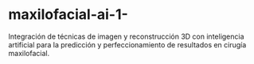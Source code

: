 # maxilofacial-ai-1-
Integración de técnicas de imagen y reconstrucción 3D con inteligencia artificial para la predicción y perfeccionamiento de resultados en cirugía maxilofacial.
